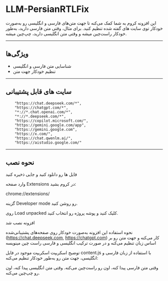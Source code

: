 # LLM-PersianRTLFix


این افزونه کروم به شما کمک می‌کنه تا جهت متن‌های فارسی و انگلیسی رو به‌صورت خودکار توی سایت های گفته شده تنظیم کنید. برای مثال، وقتی متن فارسی دارید، به‌طور خودکار راست‌چین میشه و وقتی متن انگلیسی دارید، چپ‌چین میشه.

---

## ویژگی‌ها
- شناسایی متن فارسی و انگلیسی
- تنظیم خودکار جهت متن 

---

## سایت های قابل پشتیبانی 
        "https://chat.deepseek.com/*",
        "https://chatgpt.com/*",
        "*://*.chat.openai.com/*",
        "*://*.deepseek.com/*",
        "https://copilot.microsoft.com/", 
        "https://gemini.google.com/app", 
        "https://gemini.google.com", 
        "https://x.com/", 
        "https://chat.qwenlm.ai/", 
        "https://aistudio.google.com/"
---
        
## نحوه نصب
فایل ها رو دانلود کنید و جایی ذخیره کنید 

وارد صفحه Extensions در کروم بشید:


chrome://extensions/

گزینه Developer mode رو روشن کنید.

روی Load unpacked کلیک کنید و پوشه پروژه رو انتخاب کنید.

افزونه نصب شد 

نحوه استفاده
این افزونه به‌صورت خودکار روی صفحه‌های پشتیبانی‌شده (https://chat.deepseek.com, https://chatgpt.com)  کار می‌کنه و جهت متن رو بر اساس زبان تنظیم می‌کنه و در صورت ترکیب انگلیسی و فارسی راست چین مینویسه 

توضیح اسکریپت
اسکریپت موجود در فایل content.js با استفاده از زبان فارسی و انگلیسی، جهت متن رو به‌طور خودکار تنظیم می‌کنه:

وقتی متن فارسی پیدا کنه، اون رو راست‌چین می‌کنه.
وقتی متن انگلیسی پیدا کنه، اون رو چپ‌چین می‌کنه.
